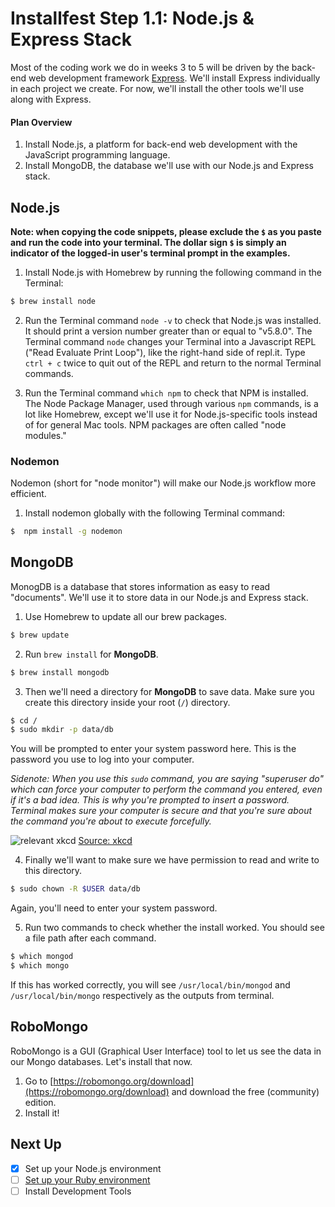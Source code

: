 # Installfest Step 1.1: Node.js & Express Stack

Most of the coding work we do in weeks 3 to 5 will be driven by the back-end web development framework <a href="http://expressjs.com" target="_blank">Express</a>. We'll install Express individually in each project we create. For now, we'll install the other tools we'll use along with Express.

#### Plan Overview

1. Install Node.js, a platform for back-end web development with the JavaScript programming language.
1. Install MongoDB, the database we'll use with our Node.js and Express stack.

## Node.js

__Note:  when copying the code snippets, please exclude the `$` as you paste and run the code into your terminal.  The dollar sign `$` is simply an indicator of the logged-in user's terminal prompt in the examples.__

1. Install Node.js with Homebrew by running the following command in the Terminal:

  ```bash
  $ brew install node
  ```

2. Run the Terminal command `node -v` to check that Node.js was installed. It should print a version number greater than or equal to "v5.8.0". The Terminal command `node` changes your Terminal into a Javascript REPL ("Read Evaluate Print Loop"), like the right-hand side of repl.it. Type `ctrl + c` twice to quit out of the REPL and return to the normal Terminal commands.

2. Run the Terminal command `which npm` to check that NPM is installed. The Node Package Manager, used through various `npm` commands, is a lot like Homebrew, except we'll use it for Node.js-specific tools instead of for general Mac tools. NPM packages are often called "node modules."

### Nodemon

Nodemon (short for "node monitor") will make our Node.js workflow more efficient.

1. Install nodemon globally with the following Terminal command:

  ```bash
  $  npm install -g nodemon
  ```


## MongoDB

MonogDB is a database that stores information as easy to read "documents". We'll use it to store data in our Node.js and Express stack.

1. Use Homebrew to update all our brew packages.

  ```bash
  $ brew update
  ```

2. Run `brew install` for **MongoDB**.

  ```bash
  $ brew install mongodb
  ```

3. Then we'll need a directory for **MongoDB** to save data. Make sure you create this directory inside your root (`/`) directory.

  ```bash
  $ cd /
  $ sudo mkdir -p data/db
  ```

  You will be prompted to enter your system password here. This is the password you use to log into your computer.

  *Sidenote:
  When you use this  `sudo` command, you are saying "superuser do" which can force your computer to perform the command you entered, even if it's a bad idea. This is why you're prompted to insert a password. Terminal makes sure your computer is secure and that you're sure about the command you're about to execute forcefully.*

  ![relevant xkcd](https://cloud.githubusercontent.com/assets/6520345/17527880/f458616c-5e21-11e6-9156-4db012c5efc7.png)
  [Source: xkcd](https://xkcd.com/149/)

4. Finally we'll want to make sure we have permission to read and write to this directory.

  ```bash
  $ sudo chown -R $USER data/db
  ```
  Again, you'll need to enter your system password.

5. Run two commands to check whether the install worked. You should see a file path after each command.

  ```bash
  $ which mongod
  $ which mongo
  ```

  If this has worked correctly, you will see `/usr/local/bin/mongod` and `/usr/local/bin/mongo` respectively as the outputs from terminal.

## RoboMongo

RoboMongo is a GUI (Graphical User Interface) tool to let us see the data in our Mongo databases.  Let's install that now.

1. Go to [https://robomongo.org/download](https://robomongo.org/download) and download the free (community) edition.
2. Install it!

## Next Up
* [x] Set up your Node.js environment
* [ ] [Set up your Ruby environment](ruby-on-rails-stack.md)
* [ ] Install Development Tools
